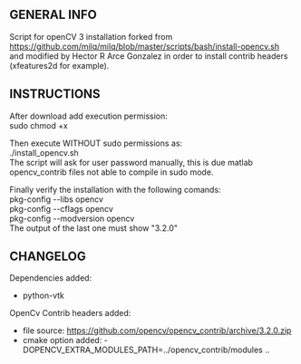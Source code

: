 ## GENERAL INFO
Script for openCV 3 installation forked from https://github.com/milq/milq/blob/master/scripts/bash/install-opencv.sh
 and modified by Hector R Arce Gonzalez in order to install contrib headers (xfeatures2d for example).

## INSTRUCTIONS
After download add execution permission: </br>
sudo chmod +x </br>

Then execute WITHOUT sudo permissions as: </br>
./install_opencv.sh </br>
The script will ask for user password manually, this is due matlab opencv_contrib files not able to compile in sudo mode.

Finally verify the installation with the following comands: </br>
pkg-config --libs opencv </br>
pkg-config --cflags opencv </br>
pkg-config --modversion opencv </br>
The output of the last one must show "3.2.0"

## CHANGELOG
Dependencies added:
* python-vtk

OpenCv Contrib headers added:
* file source: https://github.com/opencv/opencv_contrib/archive/3.2.0.zip
* cmake option added: -DOPENCV_EXTRA_MODULES_PATH=../opencv_contrib/modules ..

